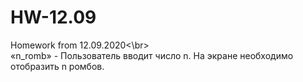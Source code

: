 # HW-12.09
Homework from 12.09.2020<\br></br>
«n_romb» - Пользователь вводит число n. На экране необходимо отобразить n ромбов.
